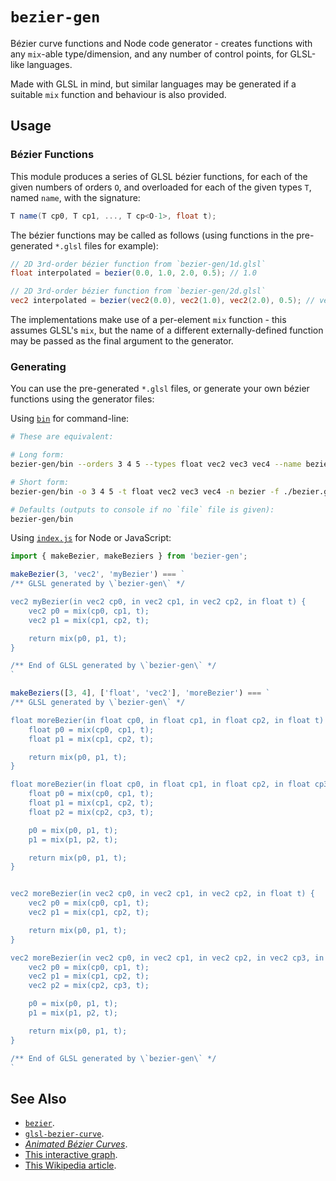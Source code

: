 # `bezier-gen`

Bézier curve functions and Node code generator - creates functions with any `mix`-able type/dimension, and any number of control points, for GLSL-like languages.

Made with GLSL in mind, but similar languages may be generated if a suitable `mix` function and behaviour is also provided.

## Usage

### Bézier Functions

This module produces a series of GLSL bézier functions, for each of the given numbers of orders `O`, and overloaded for each of the given types `T`, named `name`, with the signature:
```glsl
T name(T cp0, T cp1, ..., T cp<O-1>, float t);
```

The bézier functions may be called as follows (using functions in the pre-generated `*.glsl` files for example):
```glsl
// 2D 3rd-order bézier function from `bezier-gen/1d.glsl`
float interpolated = bezier(0.0, 1.0, 2.0, 0.5); // 1.0

// 2D 3rd-order bézier function from `bezier-gen/2d.glsl`
vec2 interpolated = bezier(vec2(0.0), vec2(1.0), vec2(2.0), 0.5); // vec2(1.0)
```

The implementations make use of a per-element `mix` function - this assumes GLSL's `mix`, but the name of a different externally-defined function may be passed as the final argument to the generator.

### Generating

You can use the pre-generated `*.glsl` files, or generate your own bézier functions using the generator files:

Using [`bin`](./bin) for command-line:
```bash
# These are equivalent:

# Long form:
bezier-gen/bin --orders 3 4 5 --types float vec2 vec3 vec4 --name bezier --file ./bezier.glsl

# Short form:
bezier-gen/bin -o 3 4 5 -t float vec2 vec3 vec4 -n bezier -f ./bezier.glsl

# Defaults (outputs to console if no `file` file is given):
bezier-gen/bin
```

Using [`index.js`](./index.js) for Node or JavaScript:
```javascript
import { makeBezier, makeBeziers } from 'bezier-gen';

makeBezier(3, 'vec2', 'myBezier') === `
/** GLSL generated by \`bezier-gen\` */

vec2 myBezier(in vec2 cp0, in vec2 cp1, in vec2 cp2, in float t) {
    vec2 p0 = mix(cp0, cp1, t);
    vec2 p1 = mix(cp1, cp2, t);

    return mix(p0, p1, t);
}

/** End of GLSL generated by \`bezier-gen\` */
`

makeBeziers([3, 4], ['float', 'vec2'], 'moreBezier') === `
/** GLSL generated by \`bezier-gen\` */

float moreBezier(in float cp0, in float cp1, in float cp2, in float t) {
    float p0 = mix(cp0, cp1, t);
    float p1 = mix(cp1, cp2, t);

    return mix(p0, p1, t);
}

float moreBezier(in float cp0, in float cp1, in float cp2, in float cp3, in float t) {
    float p0 = mix(cp0, cp1, t);
    float p1 = mix(cp1, cp2, t);
    float p2 = mix(cp2, cp3, t);

    p0 = mix(p0, p1, t);
    p1 = mix(p1, p2, t);

    return mix(p0, p1, t);
}


vec2 moreBezier(in vec2 cp0, in vec2 cp1, in vec2 cp2, in float t) {
    vec2 p0 = mix(cp0, cp1, t);
    vec2 p1 = mix(cp1, cp2, t);

    return mix(p0, p1, t);
}

vec2 moreBezier(in vec2 cp0, in vec2 cp1, in vec2 cp2, in vec2 cp3, in float t) {
    vec2 p0 = mix(cp0, cp1, t);
    vec2 p1 = mix(cp1, cp2, t);
    vec2 p2 = mix(cp2, cp3, t);

    p0 = mix(p0, p1, t);
    p1 = mix(p1, p2, t);

    return mix(p0, p1, t);
}

/** End of GLSL generated by \`bezier-gen\` */
`
```

## See Also

- [`bezier`](https://github.com/hughsk/bezier).
- [`glsl-bezier-curve`](https://github.com/yiwenl/glsl-bezier-curve).
- [_Animated Bézier Curves_](https://www.jasondavies.com/animated-bezier/).
- [This interactive graph](https://www.desmos.com/calculator/cahqdxeshd).
- [This Wikipedia article](https://en.wikipedia.org/wiki/B%C3%A9zier_curve#Constructing_B.C3.A9zier_curves).
